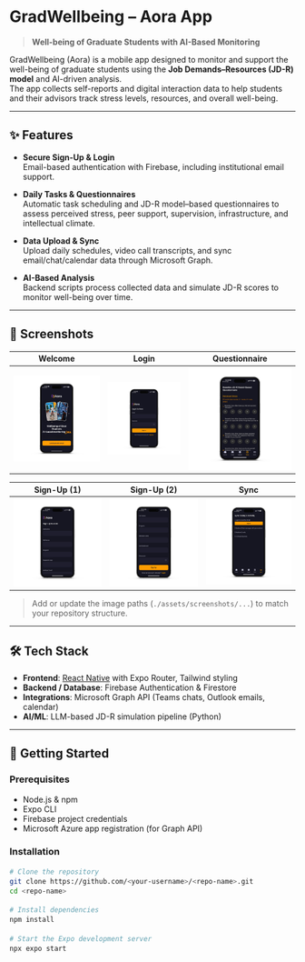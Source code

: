 
# GradWellbeing – Aora App  
> **Well-being of Graduate Students with AI-Based Monitoring**

GradWellbeing (Aora) is a mobile app designed to monitor and support the well-being of graduate students using the **Job Demands–Resources (JD-R) model** and AI-driven analysis.  
The app collects self-reports and digital interaction data to help students and their advisors track stress levels, resources, and overall well-being.

---

## ✨ Features
- **Secure Sign-Up & Login**  
  Email-based authentication with Firebase, including institutional email support.

- **Daily Tasks & Questionnaires**  
  Automatic task scheduling and JD-R model–based questionnaires to assess perceived stress, peer support, supervision, infrastructure, and intellectual climate.

- **Data Upload & Sync**  
  Upload daily schedules, video call transcripts, and sync email/chat/calendar data through Microsoft Graph.

- **AI-Based Analysis**  
  Backend scripts process collected data and simulate JD-R scores to monitor well-being over time.

---

## 📸 Screenshots
| Welcome | Login | Questionnaire |
|---------|------|----------------|
| ![Welcome](./assets/images/20250306-app_welcome-page.png) | ![Login](./assets/images/app_login-page.png) | ![Questionnaire](./assets/images/app_questionnaire-page.png) |

| Sign-Up (1) | Sign-Up (2) | Sync |
|-------------|-------------|-----|
| ![SignUp1](./assets/images/app_signup-page1.png) | ![SignUp2](./assets/images/app_signup-page2.png) | ![Sync](./assets/images/app_sync-page1.png) |

> Add or update the image paths (`./assets/screenshots/...`) to match your repository structure.

---

## 🛠 Tech Stack
- **Frontend**: [React Native](https://reactnative.dev/) with Expo Router, Tailwind styling
- **Backend / Database**: Firebase Authentication & Firestore
- **Integrations**: Microsoft Graph API (Teams chats, Outlook emails, calendar)
- **AI/ML**: LLM-based JD-R simulation pipeline (Python)

---

## 🚀 Getting Started
### Prerequisites
- Node.js & npm
- Expo CLI
- Firebase project credentials
- Microsoft Azure app registration (for Graph API)

### Installation
```bash
# Clone the repository
git clone https://github.com/<your-username>/<repo-name>.git
cd <repo-name>

# Install dependencies
npm install

# Start the Expo development server
npx expo start
